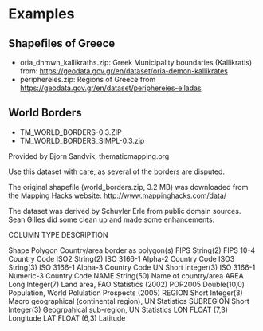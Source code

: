 # Examples

## Shapefiles of Greece

- oria_dhmwn_kallikraths.zip: Greek Municipality boundaries (Kallikratis) from: https://geodata.gov.gr/en/dataset/oria-demon-kallikrates
- periphereies.zip: Regions of Greece from https://geodata.gov.gr/en/dataset/periphereies-elladas

## World Borders

- TM_WORLD_BORDERS-0.3.ZIP 
- TM_WORLD_BORDERS_SIMPL-0.3.zip

Provided by Bjorn Sandvik, thematicmapping.org

Use this dataset with care, as several of the borders are disputed.

The original shapefile (world_borders.zip, 3.2 MB) was downloaded from the Mapping Hacks website:
http://www.mappinghacks.com/data/

The dataset was derived by Schuyler Erle from public domain sources.
Sean Gilles did some clean up and made some enhancements.


COLUMN		TYPE			DESCRIPTION

Shape		Polygon			Country/area border as polygon(s)
FIPS		String(2)		FIPS 10-4 Country Code
ISO2		String(2)		ISO 3166-1 Alpha-2 Country Code
ISO3		String(3)		ISO 3166-1 Alpha-3 Country Code
UN		Short Integer(3)	ISO 3166-1 Numeric-3 Country Code 
NAME		String(50)		Name of country/area
AREA		Long Integer(7)		Land area, FAO Statistics (2002) 
POP2005		Double(10,0)	 	Population, World Polulation Prospects (2005)
REGION		Short Integer(3) 	Macro geographical (continental region), UN Statistics
SUBREGION	Short Integer(3)	Geogrpahical sub-region, UN Statistics
LON		FLOAT (7,3)		Longitude
LAT		FLOAT (6,3)		Latitude


